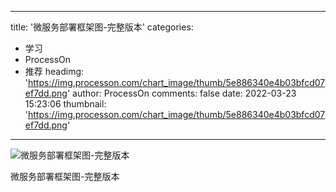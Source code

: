 
---
title: '微服务部署框架图-完整版本'
categories: 
 - 学习
 - ProcessOn
 - 推荐
headimg: 'https://img.processon.com/chart_image/thumb/5e886340e4b03bfcd07ef7dd.png'
author: ProcessOn
comments: false
date: 2022-03-23 15:23:06
thumbnail: 'https://img.processon.com/chart_image/thumb/5e886340e4b03bfcd07ef7dd.png'
---

<div>   
<img class="thumb" alt="微服务部署框架图-完整版本" src="https://img.processon.com/chart_image/thumb/5e886340e4b03bfcd07ef7dd.png" referrerpolicy="no-referrer">
<p>微服务部署框架图-完整版本</p>  
</div>
            